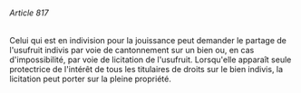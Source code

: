 ###### Article 817

Celui qui est en indivision pour la jouissance peut demander le partage de l'usufruit indivis par voie de cantonnement sur un bien ou, en cas d'impossibilité, par voie de licitation de l'usufruit. Lorsqu'elle apparaît seule protectrice de l'intérêt de tous les titulaires de droits sur le bien indivis, la licitation peut porter sur la pleine propriété.

